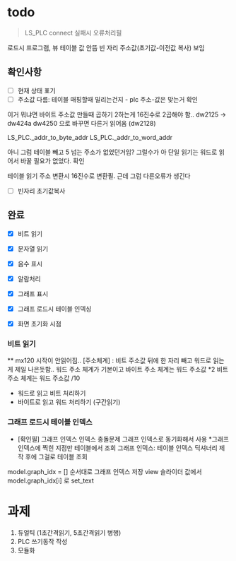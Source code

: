 # todo

> LS_PLC connect 실패시 오류처리필

로드시 프로그램, 뷰 테이블 값 안뜸
빈 자리 주소값(초기값-이전값 복사) 보임


## 확인사항

- [ ] 현재 상태 표기  
- [ ] 주소값 다름: 테이블 매핑할때 밀리는건지 - plc 주소-값은 맞는거 확인

이거 뭐냐면 바이트 주소값 만들때 곱하기 2하는게 
16진수로 2곱해야 함..
dw2125 -> dw424a
dw4250 으로 바꾸면 다른거 읽어옴 (dw2128)

LS_PLC._addr_to_byte_addr
LS_PLC._addr_to_word_addr

아니 그럼 테이블 빼고 5 넘는 주소가 없었던거임? 그럴수가 
아 단일 읽기는 워드로 읽어서 바꿀 필요가 없었다. 확인

테이블 읽기 주소 변환시 16진수로 변환필. 
근데 그럼 다른오류가 생긴다 

- [ ] 빈자리 초기값복사 

## 완료

- [x] 비트 읽기  
- [x] 문자열 읽기  
- [x] 음수 표시  
- [x] 알람처리  
- [x] 그래프 표시  
- [x] 그래프 로드시 테이블 인덱싱  
- [x] 화면 초기화 시점  



### 비트 읽기

** mx120 시작이 안읽어짐.. 
[주소체계]
: 비트 주소값 뒤에 한 자리 빼고 워드로 읽는게 제일 나은듯함..
워드 주소 체계가 기본이고
바이트 주소 체계는 워드 주소값 *2
비트 주소 체계는 워드 주소값 /10

- 워드로 읽고 비트 처리하기
- 바이트로 읽고 워드 처리하기 (구간읽기)



### 그래프 로드시 테이블 인덱스
- [확인필] 그래프 인덱스
인덱스 충돌문제
그래프 인덱스로 동기화해서 사용
*그래프 인덱스에 찍힌 지점만 테이블에서 조회
그래프 인덱스: 테이블 인덱스 딕셔너리 제작 후에 그걸로 테이블 조회

model.graph_idx = [] 순서대로 그래프 인덱스 저장 
view 슬라이더 값에서 model.graph_idx[i] 로 set_text 

# 과제 

1. 듀얼틱 (1초간격읽기, 5초간격읽기 병행)
3. PLC 쓰기동작 작성
4. 모듈화